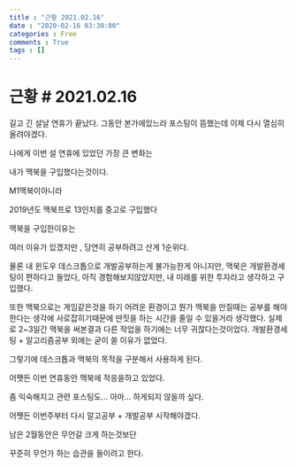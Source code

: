 ```yaml
---
title : "근황 2021.02.16"
date : "2020-02-16 03:30:00"
categories : Free
comments : True
tags : []
---
```

# 근황 # 2021.02.16

길고 긴 설날 연휴가 끝났다.
그동안 본가에있느라 포스팅이 뜸했는데 
이제 다시 열심히 올려야겠다.

나에게 이번 설 연휴에 있었던 가장 큰 변화는

내가 맥북을 구입했다는것이다.

M1맥북이아니라

2019년도 맥북프로 13인치를 중고로 구입했다

맥북을 구입한이유는

여러 이유가 있겠지만 , 당연히 공부하려고 산게 1순위다.

물론 내 윈도우 데스크톱으로 개발공부하는게 불가능한게 아니지만, 맥북은 개발환경세팅이 편하다고 들었다, 아직 경험해보지않았지만, 내 미래를 위한 투자라고 생각하고 구입했다.

또한 맥북으로는 게임같은것을 하기 어려운 환경이고 뭔가 맥북을 만질때는 공부를 해야한다는 생각에 사로잡히기때문에 딴짓을 하는 시간을 줄일 수 있을거라 생각했다.
실제로 2~3일간 맥북을 써본결과 다른 작업을 하기에는 너무 귀찮다는것이었다. 개발환경세팅 + 알고리즘공부 외에는 굳이 쓸 이유가 없었다. 

그렇기에 데스크톱과 맥북의 목적을 구분해서 사용하게 된다.

어쨋든 이번 연휴동안 맥북에 적응을하고 있었다. 

좀 익숙해지고 관련 포스팅도... 아마... 하게되지 않을까 싶다.

어쨋든 이번주부터 다시 알고공부 + 개발공부 시작해야겠다.

남은 2월동안은 무언갈 크게 하는것보단 

꾸준히 무언가 하는 습관을 들이려고 한다. 

